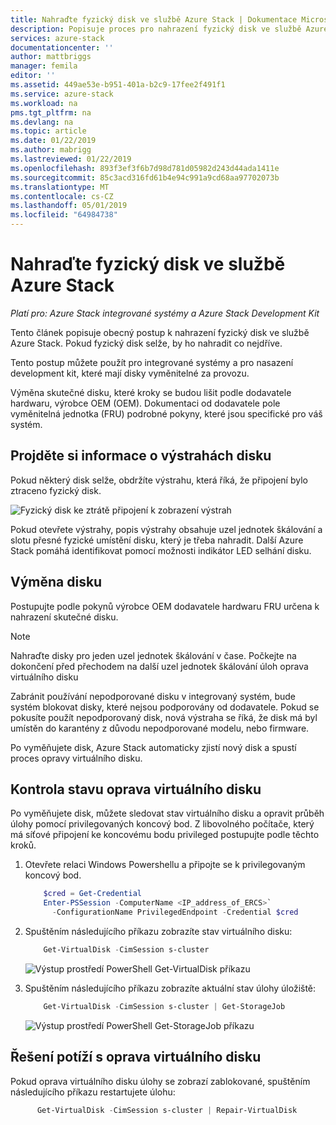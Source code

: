 ```yaml
---
title: Nahraďte fyzický disk ve službě Azure Stack | Dokumentace Microsoftu
description: Popisuje proces pro nahrazení fyzický disk ve službě Azure Stack.
services: azure-stack
documentationcenter: ''
author: mattbriggs
manager: femila
editor: ''
ms.assetid: 449ae53e-b951-401a-b2c9-17fee2f491f1
ms.service: azure-stack
ms.workload: na
pms.tgt_pltfrm: na
ms.devlang: na
ms.topic: article
ms.date: 01/22/2019
ms.author: mabrigg
ms.lastreviewed: 01/22/2019
ms.openlocfilehash: 893f3ef3f6b7d98d781d05982d243d44ada1411e
ms.sourcegitcommit: 85c3acd316fd61b4e94c991a9cd68aa97702073b
ms.translationtype: MT
ms.contentlocale: cs-CZ
ms.lasthandoff: 05/01/2019
ms.locfileid: "64984738"
---
```

# <a name="replace-a-physical-disk-in-azure-stack"></a>Nahraďte fyzický disk ve službě Azure Stack

*Platí pro: Azure Stack integrované systémy a Azure Stack Development Kit*

Tento článek popisuje obecný postup k nahrazení fyzický disk ve službě Azure Stack. Pokud fyzický disk selže, by ho nahradit co nejdříve.

Tento postup můžete použít pro integrované systémy a pro nasazení development kit, které mají disky vyměnitelné za provozu.

Výměna skutečné disku, které kroky se budou lišit podle dodavatele hardwaru, výrobce OEM (OEM). Dokumentaci od dodavatele pole vyměnitelná jednotka (FRU) podrobné pokyny, které jsou specifické pro váš systém.

## <a name="review-disk-alert-information"></a>Projděte si informace o výstrahách disku
Pokud některý disk selže, obdržíte výstrahu, která říká, že připojení bylo ztraceno fyzický disk.

 ![Fyzický disk ke ztrátě připojení k zobrazení výstrah](media/azure-stack-replace-disk/DiskAlert.png)

Pokud otevřete výstrahy, popis výstrahy obsahuje uzel jednotek škálování a slotu přesné fyzické umístění disku, který je třeba nahradit. Další Azure Stack pomáhá identifikovat pomocí možnosti indikátor LED selhání disku.

## <a name="replace-the-disk"></a>Výměna disku

Postupujte podle pokynů výrobce OEM dodavatele hardwaru FRU určena k nahrazení skutečné disku.

> [!note]
> Nahraďte disky pro jeden uzel jednotek škálování v čase. Počkejte na dokončení před přechodem na další uzel jednotek škálování úloh oprava virtuálního disku

Zabránit používání nepodporované disku v integrovaný systém, bude systém blokovat disky, které nejsou podporovány od dodavatele. Pokud se pokusíte použít nepodporovaný disk, nová výstraha se říká, že disk má byl umístěn do karantény z důvodu nepodporované modelu, nebo firmware.

Po vyměňujete disk, Azure Stack automaticky zjistí nový disk a spustí proces opravy virtuálního disku.
 
## <a name="check-the-status-of-virtual-disk-repair"></a>Kontrola stavu oprava virtuálního disku
 
 Po vyměňujete disk, můžete sledovat stav virtuálního disku a opravit průběh úlohy pomocí privilegovaných koncový bod. Z libovolného počítače, který má síťové připojení ke koncovému bodu privileged postupujte podle těchto kroků.

1. Otevřete relaci Windows Powershellu a připojte se k privilegovaným koncový bod.
    ```powershell
        $cred = Get-Credential
        Enter-PSSession -ComputerName <IP_address_of_ERCS>`
          -ConfigurationName PrivilegedEndpoint -Credential $cred
    ``` 
  
2. Spuštěním následujícího příkazu zobrazíte stav virtuálního disku:
    ```powershell
        Get-VirtualDisk -CimSession s-cluster
    ```
   ![Výstup prostředí PowerShell Get-VirtualDisk příkazu](media/azure-stack-replace-disk/GetVirtualDiskOutput.png)

3. Spuštěním následujícího příkazu zobrazíte aktuální stav úlohy úložiště:
    ```powershell
        Get-VirtualDisk -CimSession s-cluster | Get-StorageJob
    ```
      ![Výstup prostředí PowerShell Get-StorageJob příkazu](media/azure-stack-replace-disk/GetStorageJobOutput.png)

## <a name="troubleshoot-virtual-disk-repair"></a>Řešení potíží s oprava virtuálního disku

Pokud oprava virtuálního disku úlohy se zobrazí zablokované, spuštěním následujícího příkazu restartujete úlohu:
  ```powershell
        Get-VirtualDisk -CimSession s-cluster | Repair-VirtualDisk
  ``` 
